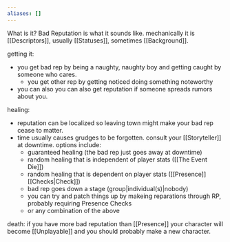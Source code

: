 ```yaml
---
aliases: []
---
```

What is it?
Bad Reputation is what it sounds like. mechanically it is [[Descriptors]], usually [[Statuses]], sometimes [[Background]].

getting it:
- you get bad rep by being a naughty, naughty boy and getting caught by someone who cares.
	- you get other rep by getting noticed doing something noteworthy
- you can also you can also get reputation if someone spreads rumors about you.

healing:
- reputation can be localized so leaving town might make your bad rep cease to matter.
- time usually causes grudges to be forgotten. consult your [[Storyteller]] at downtime. options include:
	- guaranteed healing (the bad rep just goes away at downtime)
	- random healing that is independent of player stats ([[The Event Die]])
	- random healing that is dependent on player stats ([[Presence]] [[Checks|Check]])
	- bad rep goes down a stage (group|individual(s)|nobody)
	- you can try and patch things up by makeing reparations through RP, probably requiring Presence Checks
	- or any combination of the above

death:
if you have more bad reputation than [[Presence]] your character will become [[Unplayable]] and you should probably make a new character.